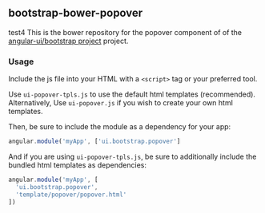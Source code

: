 
## bootstrap-bower-popover

test4
This is the bower repository for the popover component of of the [angular-ui/bootstrap project](https://github.com/angular-ui/bootstrap) project.

### Usage

Include the js file into your HTML with a `<script>` tag or your preferred tool.

Use `ui-popover-tpls.js` to use the default html templates (recommended). Alternatively, Use `ui-popover.js` if you wish to create your own html templates.

Then, be sure to include the module as a dependency for your app:
```js
angular.module('myApp', ['ui.bootstrap.popover']
```



And if you are using `ui-popover-tpls.js`, be sure to additionally include the bundled html templates as dependencies:
```js
angular.module('myApp', [
  'ui.bootstrap.popover',
  'template/popover/popover.html'
])
```

